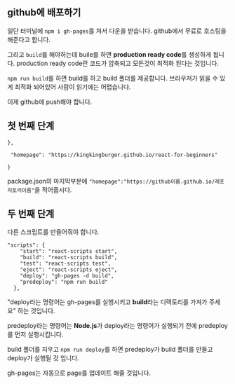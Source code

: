 ## github에 배포하기

일단 터미널에 `npm i gh-pages`를 쳐서 다운을 받습니다. github에서 무료로 호스팅을 해준다고 합니다.

그리고 `build`를 해야하는데 buile를 하면 **production ready code**를 생성하게 됩니다. production ready code란 코드가 압축되고 모든것이 최적화 된다는 것입니다.

`npm run build`를 하면 build를 하고 build 폴더를 제공합니다. 브라우저가 읽을 수 있게 최적화 되어있어 사람이 읽기에는 어렵습니다.



이제 github에 push해야 합니다.





## 첫 번째 단계

```
},

 "homepage": "https://kingkingburger.github.io/react-for-beginners"

}
```

package.json의 마지막부분에 `"homepage":"https://github이름.github.io/레포지토리이름"`을 적어줍시다.





## 두 번째 단계

다른 스크립트를 만들어줘야 합니다.

```
"scripts": {
    "start": "react-scripts start",
    "build": "react-scripts build",
    "test": "react-scripts test",
    "eject": "react-scripts eject",
    "deploy": "gh-pages -d build",
    "predeploy": "npm run build"
  },
```

"deploy라는 명령어는 gh-pages를 실행시키고 **build**라는 디렉토리를 가져가 주세요" 하는 것입니다.

predeploy라는 명령어는 **Node.js**가 deploy라는 명령어가 실행되기 전에 predeploy를 먼저 실행시킵니다. 

build 폴더를 지우고 `npm run deploy`를 하면 predeploy가 build 폴더를 만들고 deploy가 실행될 것 입니다.

gh-pages는 자동으로 page를 업데이트 해줄 것입니다.